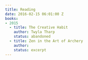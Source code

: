 ```yaml
---
title: Reading
date: 2016-02-15 06:01:00 Z
books:
- 2015
  - title: The Creative Habit
    author: Twyla Tharp
    status: abandoned
  - title: Zen in the Art of Archery
    author: 
    status: excerpt
---
```


